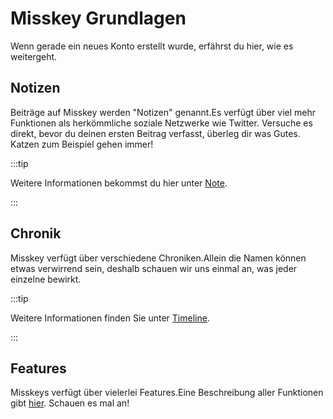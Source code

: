 # Misskey Grundlagen

Wenn gerade ein neues Konto erstellt wurde, erfährst du hier, wie es weitergeht.

## Notizen

Beiträge auf Misskey werden "Notizen" genannt.Es verfügt über viel mehr Funktionen als herkömmliche soziale Netzwerke wie Twitter. Versuche es direkt, bevor du deinen ersten Beitrag verfasst, überleg dir was Gutes. Katzen zum Beispiel gehen immer!

:::tip

Weitere Informationen bekommst du hier unter [Note](/docs/for-users/features/note/).

:::

## Chronik

Misskey verfügt über verschiedene Chroniken.Allein die Namen können etwas verwirrend sein, deshalb schauen wir uns einmal an, was jeder einzelne bewirkt.

:::tip

Weitere Informationen finden Sie unter [Timeline](/docs/for-users/features/timeline/).

:::

## Features

Misskeys verfügt über vielerlei Features.Eine Beschreibung aller Funktionen gibt [hier](/docs/for-users/features/). Schauen es mal an!
